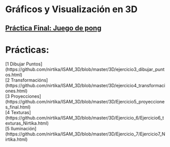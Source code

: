 # Gráficos y Visualización en 3D
## [Práctica Final: Juego de pong](https://github.com/nirtika/ISAM_3D/blob/master/3D/Practica%20Final/Practica_Final_Nirtika.html) 

<h1> Prácticas: </h1>
[1 Dibujar Puntos](https://github.com/nirtika/ISAM_3D/blob/master/3D/ejercicio3_dibujar_puntos.html)<br>
[2 Transformacións](https://github.com/nirtika/ISAM_3D/blob/master/3D/ejercicio4_transformaciones.html)<br>
[3 Proyecciones](https://github.com/nirtika/ISAM_3D/blob/master/3D/Ejercicio5_proyecciones_final.html)<br>
[4 Texturas](https://github.com/nirtika/ISAM_3D/blob/master/3D/Ejercicio_6/Ejercicio6_texturas_Nirtika.html)<br>
[5 Iluminación](https://github.com/nirtika/ISAM_3D/blob/master/3D/Ejercicio_7/Ejercicio7_Nirtika.html)

